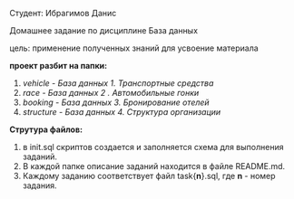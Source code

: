 Студент: Ибрагимов Данис

Домашнее задание по дисциплине База данных

цель: применение полученных знаний для усвоение материала

**проект разбит на папки:**

1. *vehicle - База данных 1. Транспортные средства*
2. *race - База данных 2 . Автомобильные гонки*
3. *booking - База данных 3. Бронирование отелей*
4. *structure - База данных 4. Структура организации*

**Струтура файлов:**
1) в init.sql скриптов создается и заполняется схема для выполнения заданий.
2) В каждой папке описание заданий находится в файле README.md.
3) Каждому заданию соответствует файл task{**n**}.sql, где **n** - номер задания.

